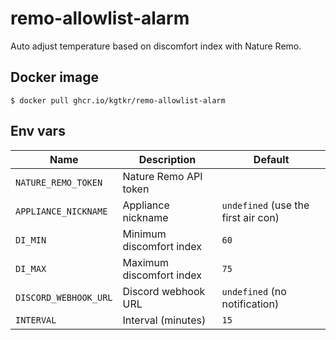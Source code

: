 # remo-allowlist-alarm
Auto adjust temperature based on discomfort index with Nature Remo.

## Docker image
```
$ docker pull ghcr.io/kgtkr/remo-allowlist-alarm
```

## Env vars
| Name | Description | Default |
| ---- | ----------- | ------- |
| `NATURE_REMO_TOKEN` | Nature Remo API token | |
| `APPLIANCE_NICKNAME` | Appliance nickname | `undefined` (use the first air con) |
| `DI_MIN` | Minimum discomfort index | `60` |
| `DI_MAX` | Maximum discomfort index | `75` |
| `DISCORD_WEBHOOK_URL` | Discord webhook URL | `undefined` (no notification) |
| `INTERVAL` | Interval (minutes) | `15` |
